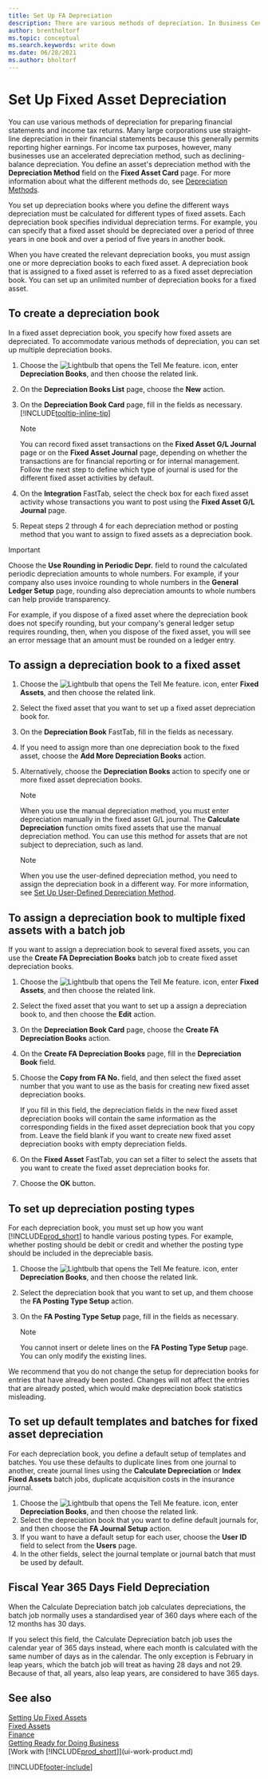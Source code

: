 ```yaml
---
title: Set Up FA Depreciation
description: There are various methods of depreciation. In Business Central you define an asset's depreciation method on the **Fixed Asset Card** page.
author: brentholtorf
ms.topic: conceptual
ms.search.keywords: write down
ms.date: 06/28/2021
ms.author: bholtorf
---
```


# Set Up Fixed Asset Depreciation

You can use various methods of depreciation for preparing financial statements and income tax returns. Many large corporations use straight-line depreciation in their financial statements because this generally permits reporting higher earnings. For income tax purposes, however, many businesses use an accelerated depreciation method, such as declining-balance depreciation. You define an asset's depreciation method with the **Depreciation Method** field on the **Fixed Asset Card** page. For more information about what the different methods do, see [Depreciation Methods](fa-depreciation-methods.md).

You set up depreciation books where you define the different ways depreciation must be calculated for different types of fixed assets. Each depreciation book specifies individual depreciation terms. For example, you can specify that a fixed asset should be depreciated over a period of three years in one book and over a period of five years in another book.

When you have created the relevant depreciation books, you must assign one or more depreciation books to each fixed asset. A depreciation book that is assigned to a fixed asset is referred to as a fixed asset depreciation book. You can set up an unlimited number of depreciation books for a fixed asset.  

## To create a depreciation book

In a fixed asset depreciation book, you specify how fixed assets are depreciated. To accommodate various methods of depreciation, you can set up multiple depreciation books.  

1. Choose the ![Lightbulb that opens the Tell Me feature.](media/ui-search/search_small.png "Tell me what you want to do") icon, enter **Depreciation Books**, and then choose the related link.
2. On the **Depreciation Books List** page, choose the **New** action.
3. On the **Depreciation Book Card** page, fill in the fields as necessary. [!INCLUDE[tooltip-inline-tip](includes/tooltip-inline-tip_md.md)]

    > [!NOTE]  
    > You can record fixed asset transactions on the **Fixed Asset G/L Journal** page or on the **Fixed Asset Journal** page, depending on whether the transactions are for financial reporting or for internal management. Follow the next step to define which type of journal is used for the different fixed asset activities by default.
4. On the **Integration** FastTab, select the check box for each fixed asset activity whose transactions you want to post using the **Fixed Asset G/L Journal** page.
5. Repeat steps 2 through 4 for each depreciation method or posting method that you want to assign to fixed assets as a depreciation book.

> [!IMPORTANT]
> Choose the **Use Rounding in Periodic Depr.** field to round the calculated periodic depreciation amounts to whole numbers. For example, if your company also uses invoice rounding to whole numbers in the **General Ledger Setup** page, rounding also depreciation amounts to whole numbers can help provide transparency.

For example, if you dispose of a fixed asset where the depreciation book does not specify rounding, but your company's general ledger setup requires rounding, then, when you dispose of the fixed asset, you will see an error message that an amount must be rounded on a ledger entry.  

## To assign a depreciation book to a fixed asset

1. Choose the ![Lightbulb that opens the Tell Me feature.](media/ui-search/search_small.png "Tell me what you want to do") icon, enter **Fixed Assets**, and then choose the related link.
2. Select the fixed asset that you want to set up a fixed asset depreciation book for.
3. On the **Depreciation Book** FastTab, fill in the fields as necessary.
4. If you need to assign more than one depreciation book to the fixed asset, choose the **Add More Depreciation Books** action.
5. Alternatively, choose the **Depreciation Books** action to specify one or more fixed asset depreciation books.

    > [!NOTE]  
    >   When you use the manual depreciation method, you must enter depreciation manually in the fixed asset G/L journal. The **Calculate Depreciation** function omits fixed assets that use the manual depreciation method. You can use this method for assets that are not subject to depreciation, such as land.

    > [!NOTE]  
    > When you use the user-defined depreciation method, you need to assign the depreciation book in a different way. For more information, see [Set Up User-Defined Depreciation Method](fa-how-setup-user-defined-depreciation-method.md).

## To assign a depreciation book to multiple fixed assets with a batch job

If you want to assign a depreciation book to several fixed assets, you can use the **Create FA Depreciation Books** batch job to create fixed asset depreciation books.  

1. Choose the ![Lightbulb that opens the Tell Me feature.](media/ui-search/search_small.png "Tell me what you want to do") icon, enter **Fixed Assets**, and then choose the related link.
2. Select the fixed asset that you want to set up a assign a depreciation book to, and then choose the **Edit** action.
3. On the **Depreciation Book Card** page, choose the **Create FA Depreciation Books** action.
4. On the **Create FA Depreciation Books** page, fill in the **Depreciation Book** field.
5. Choose the **Copy from FA No.** field, and then select the fixed asset number that you want to use as the basis for creating new fixed asset depreciation books.

    If you fill in this field, the depreciation fields in the new fixed asset depreciation books will contain the same information as the corresponding fields in the fixed asset depreciation book that you copy from. Leave the field blank if you want to create new fixed asset depreciation books with empty depreciation fields.  
6. On the **Fixed Asset** FastTab, you can set a filter to select the assets that you want to create the fixed asset depreciation books for.
7. Choose the **OK** button.

## To set up depreciation posting types

For each depreciation book, you must set up how you want [!INCLUDE[prod_short](includes/prod_short.md)] to handle various posting types. For example, whether posting should be debit or credit and whether the posting type should be included in the depreciable basis.  

1. Choose the ![Lightbulb that opens the Tell Me feature.](media/ui-search/search_small.png "Tell me what you want to do") icon, enter **Depreciation Books**, and then choose the related link.  
2. Select the depreciation book that you want to set up, and them choose the **FA Posting Type Setup** action.
3. On the **FA Posting Type Setup** page, fill in the fields as necessary.

    > [!NOTE]  
    >   You cannot insert or delete lines on the **FA Posting Type Setup** page. You can only modify the existing lines.

We recommend that you do not change the setup for depreciation books for entries that have already been posted. Changes will not affect the entries that are already posted, which would make depreciation book statistics misleading.

## To set up default templates and batches for fixed asset depreciation

For each depreciation book, you define a default setup of templates and batches. You use these defaults to duplicate lines from one journal to another, create journal lines using the **Calculate Depreciation** or **Index Fixed Assets** batch jobs, duplicate acquisition costs in the insurance journal.  

1. Choose the ![Lightbulb that opens the Tell Me feature.](media/ui-search/search_small.png "Tell me what you want to do") icon, enter **Depreciation Books**, and then choose the related link.  
2. Select the depreciation book that you want to define default journals for, and then choose the **FA Journal Setup** action.  
3. If you want to have a default setup for each user, choose the **User ID** field to select from the **Users** page.  
4. In the other fields, select the journal template or journal batch that must be used by default.  

## Fiscal Year 365 Days Field Depreciation

When the Calculate Depreciation batch job calculates depreciations, the batch job normally uses a standardised year of 360 days where each of the 12 months has 30 days.

If you select this field, the Calculate Depreciation batch job uses the calendar year of 365 days instead, where each month is calculated with the same number of days as in the calendar. The only exception is February in leap years, which the batch job will treat as having 28 days and not 29. Because of that, all years, also leap years, are considered to have 365 days.

## See also

[Setting Up Fixed Assets](fa-setup.md)  
[Fixed Assets](fa-manage.md)  
[Finance](finance.md)  
[Getting Ready for Doing Business](ui-get-ready-business.md)  
[Work with [!INCLUDE[prod_short](includes/prod_short.md)]](ui-work-product.md)


[!INCLUDE[footer-include](includes/footer-banner.md)]

